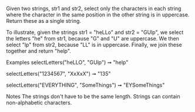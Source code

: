 Given two strings, str1 and str2, select only the characters in each string where the character in the same position in the other string is in uppercase. Return these as a single string.

To illustrate, given the strings str1 = "heLLo" and str2 = "GUlp", we select the letters "he" from str1, because "G" and "U" are uppercase. We then select "lp" from str2, because "LL" is in uppercase. Finally, we join these together and return "help".

Examples
selectLetters("heLLO", "GUlp") ➞ "help"

selectLetters("1234567", "XxXxX")  ➞ "135"

selectLetters("EVERYTHING", "SomeThings") ➞  "EYSomeThings"

Notes
The strings don't have to be the same length.
Strings can contain non-alphabetic characters.